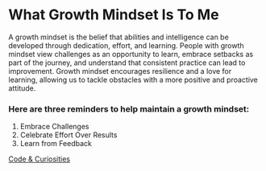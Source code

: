 # **What Growth Mindset Is To Me**

A growth mindset is the belief that abilities and intelligence can be developed through dedication, effort, and learning. People with growth mindset view challenges as an opportunity to learn, embrace setbacks as part of the journey, and understand that consistent practice can lead to improvement. Growth mindset encourages resilience and a love for learning, allowing us to tackle obstacles with a more positive and proactive attitude.

### Here are three reminders to help maintain a growth mindset:

1. Embrace Challenges
2. Celebrate Effort Over Results
3. Learn from Feedback

[Code & Curiosities](https://sidequests.onrender.com/Blog/2025/Kadarius/)
